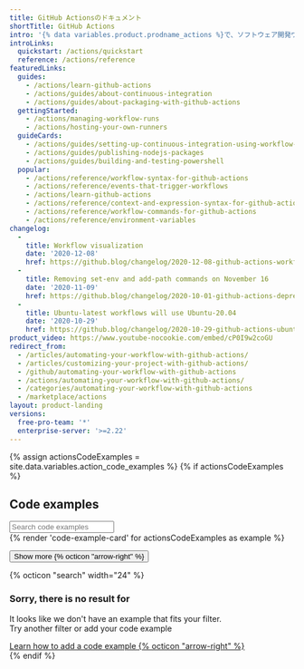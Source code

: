 ```yaml
---
title: GitHub Actionsのドキュメント
shortTitle: GitHub Actions
intro: '{% data variables.product.prodname_actions %}で、ソフトウェア開発ワークフローをリポジトリの中で自動化、カスタマイズ実行しましょう。 CI/CDを含む好きなジョブを実行してくれるアクションを、見つけたり、作成したり、共有したり、完全にカスタマイズされたワークフロー中でアクションを組み合わせたりできます。'
introLinks:
  quickstart: /actions/quickstart
  reference: /actions/reference
featuredLinks:
  guides:
    - /actions/learn-github-actions
    - /actions/guides/about-continuous-integration
    - /actions/guides/about-packaging-with-github-actions
  gettingStarted:
    - /actions/managing-workflow-runs
    - /actions/hosting-your-own-runners
  guideCards:
    - /actions/guides/setting-up-continuous-integration-using-workflow-templates
    - /actions/guides/publishing-nodejs-packages
    - /actions/guides/building-and-testing-powershell
  popular:
    - /actions/reference/workflow-syntax-for-github-actions
    - /actions/reference/events-that-trigger-workflows
    - /actions/learn-github-actions
    - /actions/reference/context-and-expression-syntax-for-github-actions
    - /actions/reference/workflow-commands-for-github-actions
    - /actions/reference/environment-variables
changelog:
  - 
    title: Workflow visualization
    date: '2020-12-08'
    href: https://github.blog/changelog/2020-12-08-github-actions-workflow-visualization/
  - 
    title: Removing set-env and add-path commands on November 16
    date: '2020-11-09'
    href: https://github.blog/changelog/2020-10-01-github-actions-deprecating-set-env-and-add-path-commands/
  - 
    title: Ubuntu-latest workflows will use Ubuntu-20.04
    date: '2020-10-29'
    href: https://github.blog/changelog/2020-10-29-github-actions-ubuntu-latest-workflows-will-use-ubuntu-20-04
product_video: https://www.youtube-nocookie.com/embed/cP0I9w2coGU
redirect_from:
  - /articles/automating-your-workflow-with-github-actions/
  - /articles/customizing-your-project-with-github-actions/
  - /github/automating-your-workflow-with-github-actions
  - /actions/automating-your-workflow-with-github-actions/
  - /categories/automating-your-workflow-with-github-actions
  - /marketplace/actions
layout: product-landing
versions:
  free-pro-team: '*'
  enterprise-server: '>=2.22'
---
```


<!-- {% link_with_intro /quickstart %} -->
<!-- {% link_with_intro /guides %} -->
<!-- {% link_with_intro /learn-github-actions %} -->
<!-- {% link_with_intro /managing-workflow-runs %} -->
<!-- {% link_with_intro /creating-actions %} -->
<!-- {% link_with_intro /hosting-your-own-runners %} -->
<!-- {% link_with_intro /reference %} -->

<!-- Code examples -->
{% assign actionsCodeExamples = site.data.variables.action_code_examples %}
{% if actionsCodeExamples %}
<div class="my-6 pt-6">
  <h2 class="mb-2 font-mktg h1">Code examples</h2>

  <div class="pr-lg-3 mb-5 mt-3">
    <input class="js-filter-card-filter input-lg py-2 px-3 col-12 col-lg-8 form-control" placeholder="Search code examples" type="search" autocomplete="off" aria-label="Search code examples"/>
  </div>

  <div class="d-flex flex-wrap gutter">
    {% render 'code-example-card' for actionsCodeExamples as example %}
  </div>

  <button class="js-filter-card-show-more btn btn-outline float-right">Show more {% octicon "arrow-right" %}</button>

  <div class="js-filter-card-no-results d-none py-4 text-center text-gray font-mktg">
    <div class="mb-3">{% octicon "search" width="24" %}</div>
    <h3 class="text-normal">Sorry, there is no result for <strong class="js-filter-card-value"></strong></h3>
    <p class="my-3 f4">It looks like we don't have an example that fits your filter.<br>Try another filter or add your code example</p>
    <a href="https://github.com/github/docs/blob/main/data/variables/action_code_examples.yml">Learn how to add a code example {% octicon "arrow-right" %}</a>
  </div>
</div>
{% endif %}
